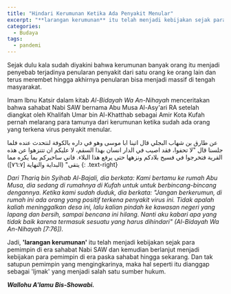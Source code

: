 ```yaml
---
title: "Hindari Kerumunan Ketika Ada Penyakit Menular"
excerpt: "**larangan kerumunan** itu telah menjadi kebijakan sejak para pemimpin di era sahabat Nabi SAW"
categories:
  - Budaya
tags:
  - pandemi
---
```


Sejak dulu kala sudah diyakini bahwa kerumunan banyak orang itu menjadi penyebab terjadinya penularan penyakit dari satu orang ke orang lain dan terus merembet hingga akhirnya penularan bisa menjadi massif di tengah masyarakat.

Imam Ibnu Katsir dalam kitab _Al-Bidayah Wa An-Nihayah_ menceritakan bahwa sahabat Nabi SAW bernama Abu Musa Al-Asy'ari RA setelah diangkat oleh Khalifah Umar bin Al-Khatthab sebagai Amir Kota Kufah pernah melarang para tamunya dari kerumunan ketika sudah ada orang yang terkena virus penyakit menular.

عن طارق بن شهاب البجلي قال اتينا ابا موسى وهو في داره بالكوفة لنتحدث عنده فلما جلسنا قال "لا تحفوا، فقد اصيب في الدار انسان بهذا السقم، لا عليكم ان تتنزهوا عن هذه القرية فتخرجوا في فسيح بلادكم ونزهها حتى يرفع هذا البلاء. فاني ساخبركم بما يكره مما يتقى" (البداية والنهاية [٧٦:٧])
{: .text-right}

_Dari Thariq bin Syihab Al-Bajali, dia berkata: Kami bertamu ke rumah Abu Musa, dia sedang di rumahnya di Kufah untuk untuk berbincang-bincang dengannya. Ketika kami sudah duduk, dia berkata: "Jangan berkerumun, di rumah ini ada orang yang positif terkena penyakit virus ini. Tidak apalah kaliah meninggalkan desa ini, lalu kalian pindah ke kawasan negeri yang lapang dan bersih, sampai bencana ini hilang. Nanti aku kabari apa yang tidak baik karena termasuk sesuatu yang harus dihindari" (Al-Bidayah Wa An-Nihayah [7:76])._

Jadi, **'larangan kerumunan'** itu telah menjadi kebijakan sejak para pemimpin di era sahabat Nabi SAW dan kemudian berlanjut menjadi kebijakan para pemimpin di era paska sahabat hingga sekarang. Dan tak satupun pemimpin yang mengingkarinya, maka hal seperti itu dianggap sebagai 'Ijmak' yang menjadi salah satu sumber hukum.

**_Wallohu A'lamu Bis-Showabi._**
